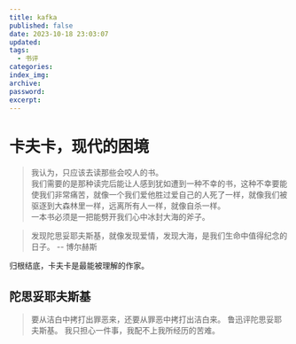 ```yaml
---
title: kafka
published: false
date: 2023-10-18 23:03:07
updated: 
tags:
  - 书评
categories: 
index_img: 
archive: 
password: 
excerpt:
---
```

<!-- TODO: 放在读书和写作那篇，或者放在持续更新的书评里 -->

# 卡夫卡，现代的困境

> 我认为，只应该去读那些会咬人的书。</br>
我们需要的是那种读完后能让人感到犹如遭到一种不幸的书，这种不幸要能使我们非常痛苦，就像一个我们爱他胜过爱自己的人死了一样，就像我们被驱逐到大森林里一样，远离所有人一样，就像自杀一样。</br>
一本书必须是一把能劈开我们心中冰封大海的斧子。

> 发现陀思妥耶夫斯基，就像发现爱情，发现大海，是我们生命中值得纪念的日子。
-- 博尔赫斯

归根结底，卡夫卡是最能被理解的作家。

## 陀思妥耶夫斯基

> 要从洁白中拷打出罪恶来，还要从罪恶中拷打出洁白来。 鲁迅评陀思妥耶夫斯基。
> 我只担心一件事，我配不上我所经历的苦难。
